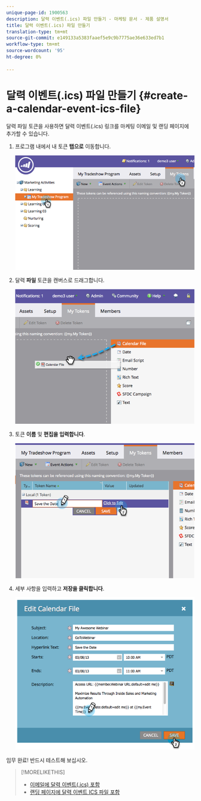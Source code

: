 ```yaml
---
unique-page-id: 1900563
description: 달력 이벤트(.ics) 파일 만들기 - 마케팅 문서 - 제품 설명서
title: 달력 이벤트(.ics) 파일 만들기
translation-type: tm+mt
source-git-commit: e149133a5383faaef5e9c9b7775ae36e633ed7b1
workflow-type: tm+mt
source-wordcount: '95'
ht-degree: 0%

---
```



# 달력 이벤트(.ics) 파일 만들기 {#create-a-calendar-event-ics-file}

달력 파일 토큰을 사용하면 달력 이벤트(.ics) 링크를 마케팅 이메일 및 랜딩 페이지에 추가할 수 있습니다.

1. 프로그램 내에서 내 토큰 **탭으로** 이동합니다.

   ![](assets/image2014-9-11-15-3a33-3a27.png)

1. 달력 **파일** 토큰을 캔버스로 드래그합니다.

   ![](assets/image2014-9-11-15-3a34-3a0.png)

1. 토큰 **이름** 및 **편집을 입력합니다**.

   ![](assets/image2014-9-11-15-3a34-3a10.png)

1. 세부 사항을 입력하고 **저장을 클릭합니다**.

   ![](assets/image2014-9-11-15-3a34-3a16.png)

임무 완료! 반드시 테스트해 보십시오.

>[!MORELIKETHIS]
>
>* [이메일에 달력 이벤트(.ics) 포함](include-a-calendar-event-ics-in-an-email.md)
>* [랜딩 페이지에 달력 이벤트 ICS 파일 포함](../../../../product-docs/demand-generation/landing-pages/personalizing-landing-pages/include-a-calendar-event-ics-file-in-a-landing-page.md)

>



